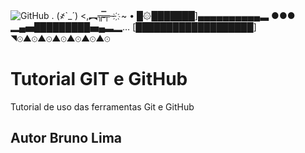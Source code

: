 ![GitHub](https://img.shields.io/github/license/brunolimat1/git-github)
.        (҂`_´)
         <,︻╦̵̵̿╤─ ҉     ~  •
█۞███████]▄▄▄▄▄▄▄▄▄▄▃ ●●●
▂▄▅█████████▅▄▃▂…
[███████████████████]
◥⊙▲⊙▲⊙▲⊙▲⊙▲⊙▲⊙
# Tutorial GIT e GitHub
Tutorial de uso das ferramentas Git e GitHub
## Autor Bruno Lima

